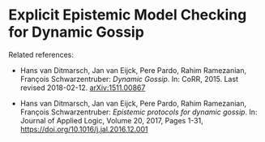 # Explicit Epistemic Model Checking for Dynamic Gossip

Related references:

- Hans van Ditmarsch, Jan van Eijck, Pere Pardo, Rahim Ramezanian, François Schwarzentruber:
  *Dynamic Gossip*.
  In: CoRR, 2015. Last revised 2018-02-12.
  [arXiv:1511.00867](https://arxiv.org/abs/1511.00867)

- Hans van Ditmarsch, Jan van Eijck, Pere Pardo, Rahim Ramezanian, François Schwarzentruber:
  *Epistemic protocols for dynamic gossip*.
  In: Journal of Applied Logic, Volume 20, 2017, Pages 1-31,
  https://doi.org/10.1016/j.jal.2016.12.001
